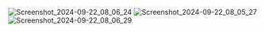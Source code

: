 
![Screenshot_2024-09-22_08_06_24](https://github.com/user-attachments/assets/5d307435-2aef-4342-92c5-1ead27fae963)
![Screenshot_2024-09-22_08_05_27](https://github.com/user-attachments/assets/d287b121-b78e-494f-9611-21c418fcf166)
![Screenshot_2024-09-22_08_06_29](https://github.com/user-attachments/assets/5cbb05f5-8646-4355-8471-204bfbad2b4d)
